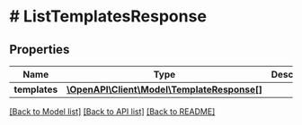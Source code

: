 # # ListTemplatesResponse

## Properties

Name | Type | Description | Notes
------------ | ------------- | ------------- | -------------
**templates** | [**\OpenAPI\Client\Model\TemplateResponse[]**](TemplateResponse.md) |  |

[[Back to Model list]](../../README.md#models) [[Back to API list]](../../README.md#endpoints) [[Back to README]](../../README.md)
